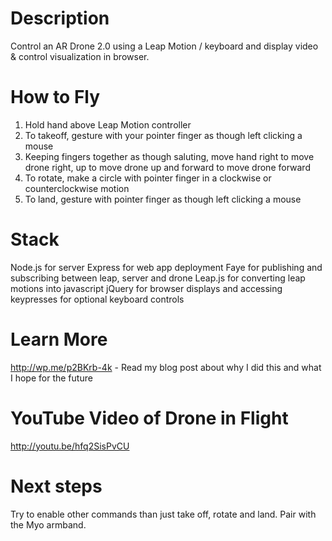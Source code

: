 Description
=======================

Control an AR Drone 2.0 using a Leap Motion / keyboard and display video & control visualization in browser.

How to Fly
=======================

1. Hold hand above Leap Motion controller
2. To takeoff, gesture with your pointer finger as though left clicking a mouse
3. Keeping fingers together as though saluting, move hand right to move drone right, up to move drone up and forward to move drone forward
4. To rotate, make a circle with pointer finger in a clockwise or counterclockwise motion
5. To land, gesture with pointer finger as though left clicking a mouse

Stack
=======================

Node.js for server
Express for web app deployment
Faye for publishing and subscribing between leap, server and drone
Leap.js for converting leap motions into javascript
jQuery for browser displays and accessing keypresses for optional keyboard controls

Learn More
=======================

http://wp.me/p2BKrb-4k - Read my blog post about why I did this and what I hope for the future

YouTube Video of Drone in Flight
=======================

http://youtu.be/hfq2SisPvCU

Next steps
=======================

Try to enable other commands than just take off, rotate and land.
Pair with the Myo armband.
